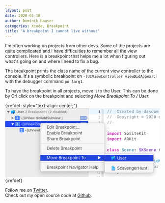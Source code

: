 ```yaml
---
layout: post
date: 2020-01-18
author: Dominik Hauser
categories: Xcode, Breakpoint
title: "A breakpoint I cannot live without"
---
```


I'm often working on projects from other devs.
Some of the projects are quite complicated and I have difficulties to remember all the view controllers.
Here is a breakpoint that helps me a lot when figuring out what's going on and where I need to fix a bug.

The breakpoint prints the class name of the current view controller to the console.
It's a symbolic breakpoint on `-[UIViewController viewDidAppear:]` with the debugger command `po $arg1`.

To have the breakpoint in all projects, move it to the User.
This can be done by Crl click on the breakpoint and selecting *Move Breakpoint To / User*.

{:refdef: style="text-align: center;"}
![](../assets/2020-01-18/move_breakpoint_to_user.png)
{:refdef}

Follow me on [Twitter](https://twitter.com/dasdom).   
Check out my open source code at [Github](https://github.com/dasdom).
